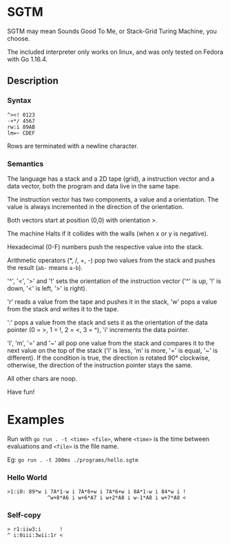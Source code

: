 # SGTM

SGTM may mean Sounds Good To Me, or Stack-Grid Turing Machine, you choose.

The included interpreter only works on linux, and was only tested on Fedora
with Go 1.16.4.

## Description

### Syntax

```
^><! 0123
-+*/ 4567
rw:i 89AB 
lm=~ CDEF 
```

Rows are terminated with a newline character.

### Semantics

The language has a stack and a 2D tape (grid), 
a instruction vector and a data vector,
both the program and data live in the same tape.

The instruction vector has two components,
a value and a orientation. The value is always
incremented in the direction of the orientation.

Both vectors start at position (0,0) with orientation >.

The machine Halts if it collides with the walls (when x or y is negative).

Hexadecimal (0-F) numbers push the respective value into the stack.

Arithmetic operators (*, /, +, -) pop two values from 
the stack and pushes the result (`ab-` means `a-b`).

'^', '<', '>' and '!' sets the orientation of the instruction vector
('^' is up, '!' is down, '<' is left, '>' is right).

'r' reads a value from the tape and pushes it in the stack,
'w' pops a value from the stack and writes it to the tape.

':' pops a value from the stack and sets it as the orientation of the data pointer 
(0 = >, 1 = !, 2 = <, 3 = ^),
'i' increments the data pointer.

'l', 'm', '=' and '\~' all pop one value from the stack 
and compares it to the next value on the top of the stack 
('l' is less, 'm' is more, '=' is equal, '~' is different).
If the condition is true, the direction is rotated
90° clockwise, otherwise, the direction of the instruction
pointer stays the same.

All other chars are noop.

Have fun!

# Examples

Run with `go run . -t <time> <file>`, where
`<time>` is the time between evaluations and
`<file>` is the file name.

Eg: `go run . -t 200ms ./programs/hello.sgtm`

### Hello World

```
>1:i0: 89*w i 7A*1-w i 7A*6+w i 7A*6+w i 8A*1-w i 84*w i !
             ^w+8*A6 i w+6*A7 i w+2*A8 i w-1*A8 i w+7*A8 <
```

### Self-copy

```
> r1:iiw3:i      !
^ i:0iii:3wii:1r <
```

